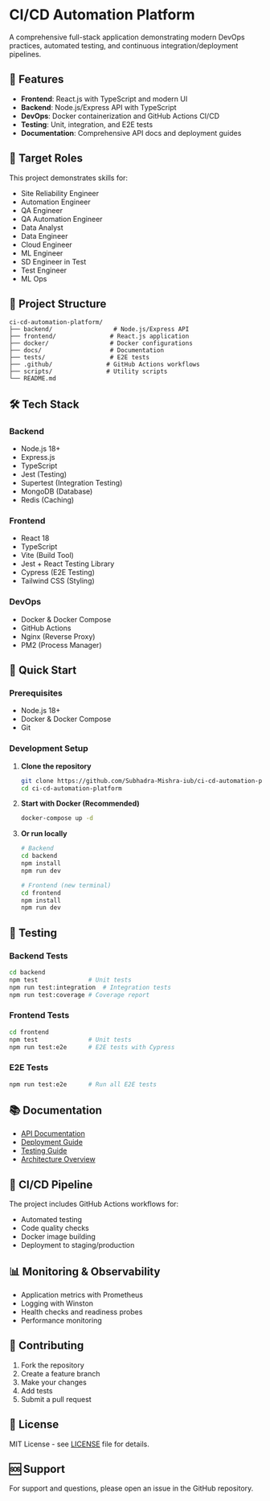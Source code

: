 # CI/CD Automation Platform

A comprehensive full-stack application demonstrating modern DevOps practices, automated testing, and continuous integration/deployment pipelines.

## 🚀 Features

- **Frontend**: React.js with TypeScript and modern UI
- **Backend**: Node.js/Express API with TypeScript
- **DevOps**: Docker containerization and GitHub Actions CI/CD
- **Testing**: Unit, integration, and E2E tests
- **Documentation**: Comprehensive API docs and deployment guides

## 🎯 Target Roles

This project demonstrates skills for:
- Site Reliability Engineer
- Automation Engineer
- QA Engineer
- QA Automation Engineer
- Data Analyst
- Data Engineer
- Cloud Engineer
- ML Engineer
- SD Engineer in Test
- Test Engineer
- ML Ops

## 📁 Project Structure

```
ci-cd-automation-platform/
├── backend/                 # Node.js/Express API
├── frontend/               # React.js application
├── docker/                 # Docker configurations
├── docs/                   # Documentation
├── tests/                  # E2E tests
├── .github/               # GitHub Actions workflows
├── scripts/               # Utility scripts
└── README.md
```

## 🛠️ Tech Stack

### Backend
- Node.js 18+
- Express.js
- TypeScript
- Jest (Testing)
- Supertest (Integration Testing)
- MongoDB (Database)
- Redis (Caching)

### Frontend
- React 18
- TypeScript
- Vite (Build Tool)
- Jest + React Testing Library
- Cypress (E2E Testing)
- Tailwind CSS (Styling)

### DevOps
- Docker & Docker Compose
- GitHub Actions
- Nginx (Reverse Proxy)
- PM2 (Process Manager)

## 🚀 Quick Start

### Prerequisites
- Node.js 18+
- Docker & Docker Compose
- Git

### Development Setup

1. **Clone the repository**
   ```bash
   git clone https://github.com/Subhadra-Mishra-iub/ci-cd-automation-platform.git
   cd ci-cd-automation-platform
   ```

2. **Start with Docker (Recommended)**
   ```bash
   docker-compose up -d
   ```

3. **Or run locally**
   ```bash
   # Backend
   cd backend
   npm install
   npm run dev

   # Frontend (new terminal)
   cd frontend
   npm install
   npm run dev
   ```

## 🧪 Testing

### Backend Tests
```bash
cd backend
npm test              # Unit tests
npm run test:integration  # Integration tests
npm run test:coverage # Coverage report
```

### Frontend Tests
```bash
cd frontend
npm test              # Unit tests
npm run test:e2e      # E2E tests with Cypress
```

### E2E Tests
```bash
npm run test:e2e      # Run all E2E tests
```

## 📚 Documentation

- [API Documentation](./docs/api.md)
- [Deployment Guide](./docs/deployment.md)
- [Testing Guide](./docs/testing.md)
- [Architecture Overview](./docs/architecture.md)

## 🔧 CI/CD Pipeline

The project includes GitHub Actions workflows for:
- Automated testing
- Code quality checks
- Docker image building
- Deployment to staging/production

## 📊 Monitoring & Observability

- Application metrics with Prometheus
- Logging with Winston
- Health checks and readiness probes
- Performance monitoring

## 🤝 Contributing

1. Fork the repository
2. Create a feature branch
3. Make your changes
4. Add tests
5. Submit a pull request

## 📄 License

MIT License - see [LICENSE](LICENSE) file for details.

## 🆘 Support

For support and questions, please open an issue in the GitHub repository.
